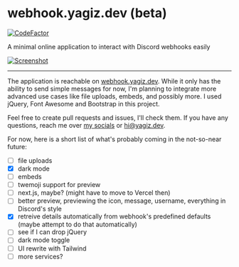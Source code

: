 # webhook.yagiz.dev (beta)
[![CodeFactor](https://www.codefactor.io/repository/github/evrifaessa/discord-webhook/badge)](https://www.codefactor.io/repository/github/evrifaessa/discord-webhook)

A minimal online application to interact with Discord webhooks easily

[![Screenshot](https://i.imgur.com/hPx9o8i.png)](https://webhook.yagiz.dev)

***

The application is reachable on [webhook.yagiz.dev](https://webhook.yagiz.dev). While it only has the ability to send simple messages for now, I'm planning to integrate more advanced use cases like file uploads, embeds, and possibly more. I used jQuery, Font Awesome and Bootstrap in this project.

Feel free to create pull requests and issues, I'll check them. If you have any questions, reach me over [my socials](https://yagiz.dev) or [hi@yagiz.dev](mailto:hi@yagiz.dev).

For now, here is a short list of what's probably coming in the not-so-near future:
- [ ] file uploads
- [x] dark mode
- [ ] embeds
- [ ] twemoji support for preview
- [ ] next.js, maybe? (might have to move to Vercel then)
- [ ] better preview, previewing the icon, message, username, everything in Discord's style
- [x] retreive details automatically from webhook's predefined defaults (maybe attempt to do that automatically)
- [ ] see if I can drop jQuery
- [ ] dark mode toggle
- [ ] UI rewrite with Tailwind
- [ ] more services?
